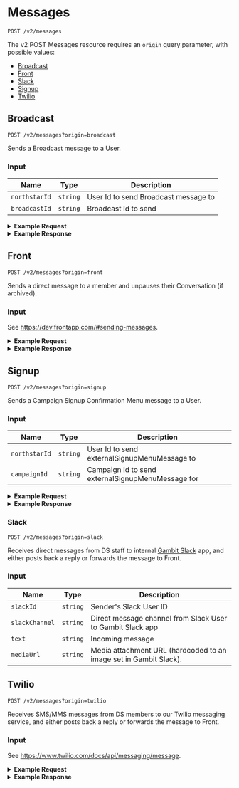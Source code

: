 # Messages

```
POST /v2/messages
```

The v2 POST Messages resource requires an `origin` query parameter, with possible values:
* [Broadcast](#broadcast)
* [Front](#front)
* [Slack](#slack)
* [Signup](#signup)
* [Twilio](#twilio)

## Broadcast

```
POST /v2/messages?origin=broadcast
```

Sends a Broadcast message to a User.

### Input

Name | Type | Description
--- | --- | ---
`northstarId` | `string` | User Id to send Broadcast message to
`broadcastId` | `string` | Broadcast Id to send

<details>
<summary><strong>Example Request</strong></summary>

```
curl -X "POST" "http://localhost:5100/api/v2/messages?origin=broadcast" \
     -H 'Content-Type: application/json; charset=utf-8' \
     -u 'puppet:totallysecret' \
     -d $'{
  "northstarId": "5547be89429c64ec7e8b518d",
  "broadcastId": "5Akz30ejtKCsiWgwKIkOyo"
}'
```

</details>
<details>
<summary><strong>Example Response</strong></summary>

```
{
  "data": {
    "messages": [
      {
        "_id": "5a5e9bb842ced115e4dbfda4",
        "updatedAt": "2018-01-17T00:41:28.911Z",
        "createdAt": "2018-01-17T00:41:28.911Z",
        "text": "Hi it's Freddie! Want to know how you could enter for the chance to win a $5K scholarship by sharing one of your big regrets? It takes 2 mins! Reply Yes or No",
        "direction": "outbound-api-send",
        "template": "askSignup",
        "conversationId": "5a2c391d36515819a6446d6e",
        "campaignId": 7978,
        "topic": "campaign",
        "broadcastId": "5Akz30ejtKCsiWgwKIkOyo",
        "__v": 0,
        "metadata": {
          "requestId": "17b1ab02-205b-4728-b4c9-d778bf89f561"
        },
        "attachments": []
      }
    ]
  }
```

</details>

## Front

```
POST /v2/messages?origin=front
```

Sends a direct message to a member and unpauses their Conversation (if archived).

### Input

See https://dev.frontapp.com/#sending-messages.


<details>
<summary><strong>Example Request</strong></summary>

```
curl -X "POST" "http://localhost:5100/api/v2/messages?origin=front" \
     -H 'Content-Type: application/json; charset=utf-8' \
     -H 'X-Front-Signature: secretsauce' \
     -u 'puppet:totallysecret' \
     -d $'{
  "_links": {
    "self": "https://api2.frontapp.com/messages/msg_55c8c149",
    "related": {
      "conversation": "https://api2.frontapp.com/conversations/cnv_55c8c149",
      "message_replied_to": "https://api2.frontapp.com/messages/msg_1ab23cd4"
    }
  },
  "id": "msg_55c8c149",
  "type": "custom",
  "is_inbound": false,
  "created_at": 1453770984.123,
  "blurb": "Anything less than immortality is a...",
  "recipients": [
    {
      "handle": "calculon@momsbot.com",
      "role": "to",
      "_links": {
        "related": {
          "contact": "https://api2.frontapp.com/contacts/crd_55c8c149"
        }
      }
    },
    {
      "handle": "puppet@puppetsloth.com",
      "role": "from",
      "_links": {
        "related": {
          "contact": "https://api2.frontapp.com/contacts/crd_55c8c149"
        }
      }
    }
  ],
  "body": "Anything less than immortality is a complete waste of time.",
  "text": "Anything less than immortality is a complete waste of time.",
  "attachments": [],
  "metadata": {}
}'
```


</details>
<details>
<summary><strong>Example Response</strong></summary>

```
{
  "data": {
    "messages": [
      {
        "_id": "5a7b70f478225e00040c5f22",
        "updatedAt": "2018-02-07T21:34:44.382Z",
        "createdAt": "2018-02-07T21:34:44.382Z",
        "text": "Anything less than immortality is a complete waste of time.",
        "direction": "outbound-api-send",
        "template": "support",
        "conversationId": "59b0de57e9f1ae00126cd731",
        "campaignId": 2299,
        "agentId": "puppet@puppetsloth.com",
        "topic": "random",
        "broadcastId": null,
        "__v": 0,
        "metadata": {
          "requestId": "333d0a65-ee7a-4d62-b815-336495628bca"
        },
        "attachments": []
      }
    ]
  }
```

</details>


## Signup

```
POST /v2/messages?origin=signup
```

Sends a Campaign Signup Confirmation Menu message to a User.

### Input

Name | Type | Description
--- | --- | ---
`northstarId` | `string` | User Id to send externalSignupMenuMessage to
`campaignId` | `string` | Campaign Id to send externalSignupMenuMessage for

<details>
<summary><strong>Example Request</strong></summary>

```
curl -X "POST" "http://localhost:5100/api/v2/messages?origin=signup" \
     -H 'Content-Type: application/json; charset=utf-8' \
     -u 'puppet:totallysecret' \
     -d $'{
  "northstarId": "5547be89429c64ec7e8b518d",
  "campaignId": "2299"
}'
```


</details>
<details>
<summary><strong>Example Response</strong></summary>

```
{
  "data": {
    "messages": [
      {
        "_id": "5a7b70f478225e00040c5f22",
        "updatedAt": "2018-02-07T21:34:44.382Z",
        "createdAt": "2018-02-07T21:34:44.382Z",
        "text": "Hey - this is Freddie from DoSomething. Thanks for joining Two Books Blue Books!\n\nIn some low-income neighborhoods, there is only one book for every 300 children.\n\nThe solution is simple: Host a Dr. Seuss book drive to benefit kids in family shelters.\n\nMake sure to take a photo of what you did! When you have Collected some Books, text START to share your photo.",
        "direction": "outbound-api-send",
        "template": "externalSignupMenu",
        "conversationId": "59b0de57e9f1ae00126cd731",
        "campaignId": 2299,
        "topic": "campaign",
        "broadcastId": null,
        "__v": 0,
        "metadata": {
            "requestId": "333d0a65-ee7a-4d62-b815-336495628bca"
        },
        "attachments": []
      }
    ]
  }
```

</details>

### Slack

```
POST /v2/messages?origin=slack
```

Receives direct messages from DS staff to internal [Gambit Slack](https://github.com/dosomething/gambit-slack) app, and either posts back a reply or forwards the message to Front.

### Input

Name | Type | Description
--- | --- | ---
`slackId` | `string` | Sender's Slack User ID
`slackChannel` | `string` |  Direct message channel from Slack User to Gambit Slack app
`text` | `string` | Incoming message
`mediaUrl` | `string` | Media attachment URL (hardcoded to an image set in Gambit Slack).

## Twilio

```
POST /v2/messages?origin=twilio
```

Receives SMS/MMS messages from DS members to our Twilio messaging service, and either posts back a reply or forwards the message to Front.

### Input

See https://www.twilio.com/docs/api/messaging/message.

<details>
<summary><strong>Example Request</strong></summary>

```
curl -X "POST" "http://localhost:5100/api/v2/messages?origin=twilio" \
     -H "Content-Type: application/json; charset=utf-8" \
     -u puppet:totallysecret \
     -d $'{
  "MessageSid": "MM09a8f657567f807443191c1e7exxxxxx",
  "MediaUrl0": "http://bit.ly/2wkfrep",
  "From":  "+5555555555",
  "Body": "uhh",
  "MediaContentType0": "image/png"
}'

```

</details>

<details>
<summary><strong>Example Response</strong></summary>

```
{
  "data": {
    "messages": {
      "inbound": [
        {
          "__v": 0,
          "updatedAt": "2017-08-31T19:21:47.556Z",
          "createdAt": "2017-08-31T19:21:47.556Z",
          "conversationId": "59a7203fc731160d31cfdad2",
          "campaignId": 2710,
          "topic": "campaign",
          "text": "menu",
          "direction": "inbound",
          "_id": "59a861cbf64c3e0902d956e7",
          "attachments": [
            {
              "contentType": "image/png",
              "url": "http://placekitten.com/g/800/600"
            }
          ]
        }
      ],
      "outbound": [
        {
          "__v": 0,
          "updatedAt": "2017-08-31T19:21:47.597Z",
          "createdAt": "2017-08-31T19:21:47.597Z",
          "conversationId": "59a7203fc731160d31cfdad2",
          "campaignId": 7656,
          "topic": "campaign_7656",
          "text": "Help us send letters of support to every mosque in the United States. \n\nWant to join Sincerely, Us?\n\nYes or No",
          "template": "askSignupMessage",
          "direction": "outbound-reply",
          "_id": "59a861cbf64c3e0902d956e8",
          "attachments": []
        }
      ]
    }
  }
}
```
